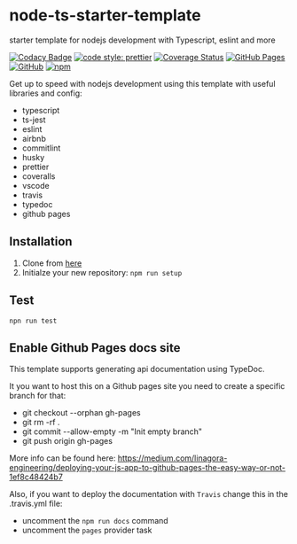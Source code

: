 # node-ts-starter-template

starter template for nodejs development with Typescript, eslint and more

[![Codacy Badge](https://app.codacy.com/project/badge/Grade/4e8a9b56a62c481c82849453963eabdc)](https://www.codacy.com/gh/jaspenlind/node-ts-starter-template/dashboard?utm_source=github.com&utm_medium=referral&utm_content=jaspenlind/node-ts-starter-template&utm_campaign=Badge_Grade)
[![code style: prettier](https://img.shields.io/badge/code_style-prettier-ff69b4.svg?style=flat-square)](https://github.com/prettier/prettier)
[![Coverage Status](https://coveralls.io/repos/jaspenlind/node-ts-starter-template/badge.svg?branch=master)](https://coveralls.io/r/jaspenlind/node-ts-starter-template?branch=master)
[![GitHub Pages](https://img.shields.io/badge/api-docs-blue)](https://jaspenlind.github.io/node-ts-starter-template/)
[![GitHub](https://img.shields.io/github/license/jaspenlind/node-ts-starter-template)](https://github.com/jaspenlind/node-ts-starter-template/LICENSE)
[![npm](https://img.shields.io/npm/v/node-ts-starter-template)](https://www.npmjs.com/package/node-ts-starter-template)

Get up to speed with nodejs development using this template with useful libraries and config:

*   typescript
*   ts-jest
*   eslint
*   airbnb
*   commitlint
*   husky
*   prettier
*   coveralls
*   vscode
*   travis
*   typedoc
*   github pages

## Installation

1. Clone from [here](https://github.com/jaspenlind/node-ts-starter-template/generate)
2. Initialze your new repository: `npm run setup`

## Test

```shell
npn run test
```

## Enable Github Pages docs site

This template supports generating api documentation using TypeDoc.

It you want to host this on a Github pages site you need to create a specific branch for that:

*   git checkout --orphan gh-pages
*   git rm -rf .
*   git commit --allow-empty -m "Init empty branch"
*   git push origin gh-pages

More info can be found here: <https://medium.com/linagora-engineering/deploying-your-js-app-to-github-pages-the-easy-way-or-not-1ef8c48424b7>

Also, if you want to deploy the documentation with `Travis` change this in the .travis.yml file:

*   uncomment the `npm run docs` command
*   uncomment the `pages` provider task
